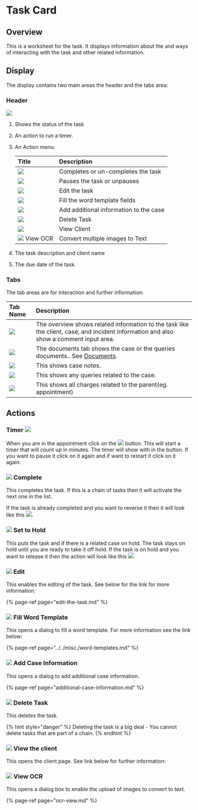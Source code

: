 # Task Card

## Overview

This is a worksheet for the task. It displays information about the and ways of interacting with the task and other related information.

## Display

The display contains two main areas the header and the tabs area:

### Header

![](../../.gitbook/assets/docs_task03-.png)

1. Shows the status of the task
2. An action to run a timer.
3. An Action menu:

   | Title | Description |
   | :--- | :--- |
   | ![](../../.gitbook/assets/docs_tasks_actions01.png)  | Completes or un-completes the task |
   | ![](../../.gitbook/assets/docs_tasks_action02.png)  | Pauses the task or unpauses |
   | ![](../../.gitbook/assets/docs_tasks_actions03.png)  | Edit the task |
   | ![](../../.gitbook/assets/docs_tasks_actions04.png)  | Fill the word template fields |
   | ![](../../.gitbook/assets/docs_tasks_actions05.png)  | Add additional information to the case |
   | ![](../../.gitbook/assets/docs_tasks_actions06.png)  | Delete Task |
   | ![](../../.gitbook/assets/docs_tasks_actions07.png)  | View Client |
   | ![](../../.gitbook/assets/file-image.svg)   View OCR | Convert multiple images to Text |

4. The task description and client name
5. The due date of the task.

### Tabs

The tab areas are for interaction and further information:

| Tab Name | Description |
| :--- | :--- |
| ![](../../.gitbook/assets/docs_tabs01.png)  | The overview shows related information to the task like the client, case, and incident information and also show a comment input area. |
| ![](../../.gitbook/assets/docs_tabs02.png)  | The documents tab shows the case or the queries documents.. See [Documents](../../misc./documents.md). |
| ![](../../.gitbook/assets/docs_tabs03.png)  | This shows case notes. |
| ![](../../.gitbook/assets/docs_tabs04.png)  | This shows any queries related to the case. |
| ![](../../.gitbook/assets/docs_tabs06.png)  | This shows all charges related to the parent\(eg. appointment\) |

## Actions

### Timer    ![](../../.gitbook/assets/docs_timer01.png)

When you are in the appointment click on the ![](../../.gitbook/assets/docs_timer01.png) button. This will start a timer that will count up in minutes. The timer will show with in the button. If you want to pause it click on it again and if want to restart it click on it again.

### ![](../../.gitbook/assets/square-full.svg) Complete

This completes the task. If this is a chain of tasks then it will activate the next one in the list. 

If the task is already completed and you want to reverse it then it will look like this ![](../../.gitbook/assets/docs_tasks_actions09.png).

### ![](../../.gitbook/assets/pause.svg) Set to Hold

This puts the task and if there is a related case on hold. The task stays on hold until you are ready to take it off hold. If the task is on hold and you want to release it then the action will look like this ![](../../.gitbook/assets/docs_tasks_actions08.png) 

### ![](../../.gitbook/assets/docs_edit02.png) Edit

This enables the editing of the task. See below for the link for more information:

{% page-ref page="edit-the-task.md" %}

### ![](../../.gitbook/assets/file-word.svg) Fill Word Template

This opens a dialog to fill a word template. For more information see the link below:

{% page-ref page="../../misc./word-templates.md" %}

### ![](../../.gitbook/assets/briefcase-medical.svg) Add Case Information

This opens a dialog to add additional case information.

{% page-ref page="additional-case-information.md" %}

### ![](../../.gitbook/assets/docs_delete01.png) Delete Task

This deletes the task.

{% hint style="danger" %}
Deleting the task is a big deal - You cannot delete tasks that are part of a chain.
{% endhint %}

### ![](../../.gitbook/assets/arrow-right.svg) View the client

This opens the client page. See link below for further information:

### ![](../../.gitbook/assets/file-image.svg) View OCR

This opens a dialog box to enable the upload of images to convert to text.

{% page-ref page="ocr-view.md" %}



